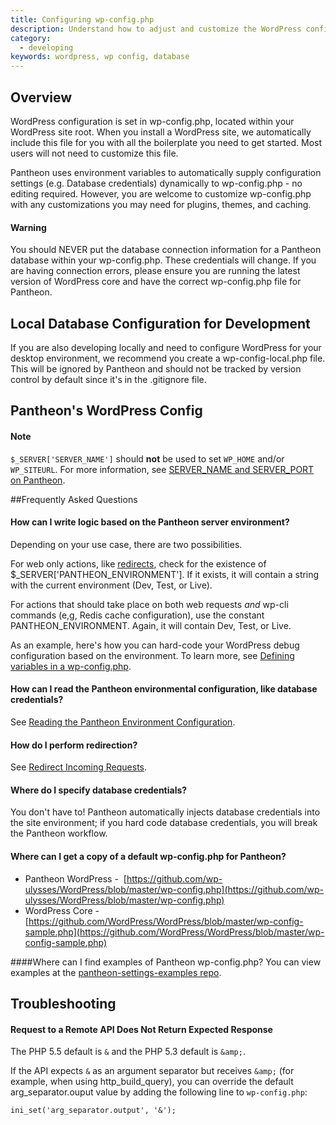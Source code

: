 ```yaml
---
title: Configuring wp-config.php
description: Understand how to adjust and customize the WordPress configuration file for your Pantheon WordPress site.
category:
  - developing
keywords: wordpress, wp config, database
---
```

## Overview

WordPress configuration is set in wp-config.php, located within your WordPress site root. When you install a WordPress site, we automatically include this file for you with all the boilerplate you need to get started. Most users will not need to customize this file.

Pantheon uses environment variables to automatically supply configuration settings (e.g. Database credentials) dynamically to wp-config.php - no editing required. However, you are welcome to customize wp-config.php with any customizations you may need for plugins, themes, and caching.

<div class="alert alert-danger" role="alert"><h4>Warning</h4>
You should NEVER put the database connection information for a Pantheon database within your wp-config.php. These credentials will change. If you are having connection errors, please ensure you are running the latest version of WordPress core and have the correct wp-config.php file for Pantheon.</div>

## Local Database Configuration for Development

If you are also developing locally and need to configure WordPress for your desktop environment, we recommend you create a wp-config-local.php file. This will be ignored by Pantheon and should not be tracked by version control by default since it's in the .gitignore file.

## Pantheon's WordPress Config

<script src="https://gist.github.com/joshkoenig/9646205.js"></script>
<div class="alert alert-info" role="alert">
<h4>Note</h4>
<code>$_SERVER['SERVER_NAME']</code> should <strong>not</strong> be used to set <code>WP_HOME</code> and/or <code>WP_SITEURL</code>. For more information, see <a href="/docs/articles/sites/code/server_name-and-server_port/">SERVER_NAME and SERVER_PORT on Pantheon</a>.</div>  

##Frequently Asked Questions

#### How can I write logic based on the Pantheon server environment?

Depending on your use case, there are two possibilities.

For web only actions, like [redirects](/docs/articles/sites/code/redirect-incoming-requests), check for the existence of $\_SERVER['PANTHEON\_ENVIRONMENT']. If it exists, it will contain a string with the current environment (Dev, Test, or Live).

<script src="https://gist.github.com/timani/6bd845402c7f8d0939a4.js"></script>

For actions that should take place on both web requests _and_ wp-cli commands (e,g, Redis cache configuration), use the constant ​PANTHEON\_ENVIRONMENT. Again, it will contain Dev, Test, or Live.

<script src="https://gist.github.com/timani/f5600ecff83399da5069.js"></script>

As an example, here's how you can hard-code your WordPress debug configuration based on the environment. To learn more, see [Defining variables in a wp-config.php](http://codex.wordpress.org/Editing_wp-config.php).

<script src="https://gist.github.com/timani/3e7f882c5ca49709b4e4.js"></script>
#### How can I read the Pantheon environmental configuration, like database credentials?

See [Reading the Pantheon Environment Configuration](/docs/articles/sites/code/reading-pantheon-environment-configuration/).

#### How do I perform redirection?

See [Redirect Incoming Requests](/docs/articles/sites/code/redirect-incoming-requests).

#### Where do I specify database credentials?

You don't have to! Pantheon automatically injects database credentials into the site environment; if you hard code database credentials, you will break the Pantheon workflow.

#### Where can I get a copy of a default wp-config.php for Pantheon?

- Pantheon WordPress -  [https://github.com/wp-ulysses/WordPress/blob/master/wp-config.php](https://github.com/wp-ulysses/WordPress/blob/master/wp-config.php)
- WordPress Core -   [https://github.com/WordPress/WordPress/blob/master/wp-config-sample.php](https://github.com/WordPress/WordPress/blob/master/wp-config-sample.php)

####Where can I find examples of Pantheon wp-config.php?
You can view examples at the [pantheon-settings-examples repo](https://github.com/pantheon-systems/pantheon-settings-examples).

## Troubleshooting
#### Request to a Remote API Does Not Return Expected Response

The PHP 5.5 default is `&` and the PHP 5.3 default is `&amp;`.

If the API expects `&` as an argument separator but receives `&amp;` (for example, when using http_build_query), you can override the default arg_separator.ouput value by adding the following line to `wp-config.php`:

```ini_set('arg_separator.output', '&');```
